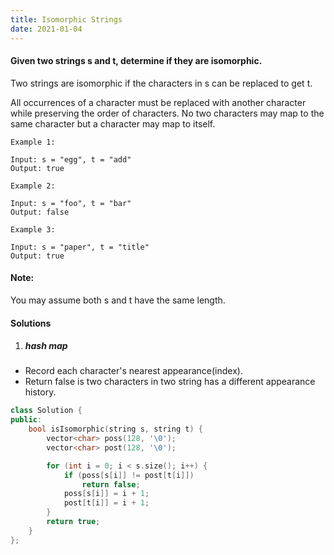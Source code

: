 ```yaml
---
title: Isomorphic Strings
date: 2021-01-04
---
```

#### Given two strings s and t, determine if they are isomorphic.

Two strings are isomorphic if the characters in s can be replaced to get t.

All occurrences of a character must be replaced with another character while preserving the order of characters. No two characters may map to the same character but a character may map to itself.

```
Example 1:

Input: s = "egg", t = "add"
Output: true

Example 2:

Input: s = "foo", t = "bar"
Output: false

Example 3:

Input: s = "paper", t = "title"
Output: true
```

#### Note:
You may assume both s and t have the same length.


#### Solutions

1. ##### hash map

- Record each character's nearest appearance(index).
- Return false is two characters in two string has a different appearance history.

```cpp
class Solution {
public:
    bool isIsomorphic(string s, string t) {
        vector<char> poss(128, '\0');
        vector<char> post(128, '\0');

        for (int i = 0; i < s.size(); i++) {
            if (poss[s[i]] != post[t[i]])
                return false;
            poss[s[i]] = i + 1;
            post[t[i]] = i + 1; 
        }
        return true;
    }
};
```